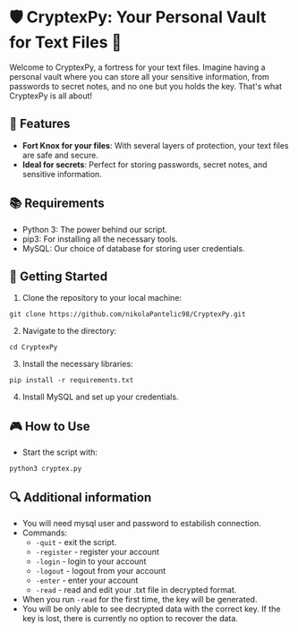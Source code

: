 # 🛡️ CryptexPy: Your Personal Vault for Text Files 📝

Welcome to CryptexPy, a fortress for your text files. Imagine having a personal vault where you can store all your sensitive information, from passwords to secret notes, and no one but you holds the key. That's what CryptexPy is all about!

## 🌟 Features

- **Fort Knox for your files**: With several layers of protection, your text files are safe and secure.
- **Ideal for secrets**: Perfect for storing passwords, secret notes, and sensitive information.

## 📚 Requirements

- Python 3: The power behind our script.
- pip3: For installing all the necessary tools.
- MySQL: Our choice of database for storing user credentials.

## 🚀 Getting Started

1. Clone the repository to your local machine:

```
git clone https://github.com/nikolaPantelic98/CryptexPy.git
```

2. Navigate to the directory:

```
cd CryptexPy
```

3. Install the necessary libraries:

```
pip install -r requirements.txt
```

4. Install MySQL and set up your credentials.

## 🎮 How to Use

* Start the script with:

```
python3 cryptex.py
```

## 🔍 Additional information

- You will need mysql user and password to estabilish connection.
- Commands:
  - `-quit` - exit the script.
  - `-register` - register your account
  - `-login` - login  to your account
  - `-logout` - logout from your account
  - `-enter` - enter your account
  - `-read` - read and edit your .txt file in decrypted format.
- When you run `-read` for the first time, the key will be generated.
- You will be only able to see decrypted data with the correct key. If the key is lost, there is currently no option to recover the data.
